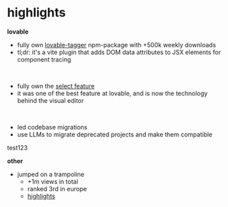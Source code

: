 # highlights

**lovable**
- fully own [lovable-tagger](https://www.npmjs.com/package/lovable-tagger) npm-package with +500k weekly downloads
- tl;dr: it's a vite plugin that adds DOM data attributes to JSX elements for component tracing

<br/>

- fully own the [select feature](https://lovable.dev/blog/2025-01-13-targeted-edits-supabase-integration-improvements-and-pricing-updates)
- it was one of the best feature at lovable, and is now the technology behind the visual editor

<br/>
 
- led codebase migrations
- use LLMs to migrate deprecated projects and make them compatible

test123
 
**other**
- jumped on a trampoline
  - +1m views in total
  - ranked 3rd in europe
  - [highlights](https://www.youtube.com/watch?v=Ja3MBfaacwo)
